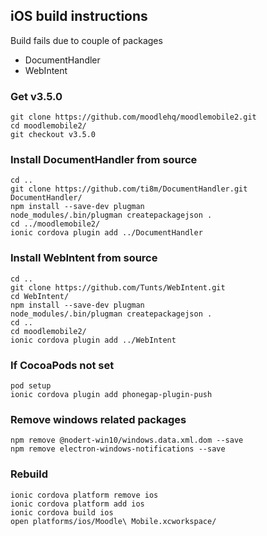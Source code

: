 ## iOS build instructions ##
Build fails due to couple of packages
* DocumentHandler
* WebIntent

### Get v3.5.0 ### 
```shell
git clone https://github.com/moodlehq/moodlemobile2.git
cd moodlemobile2/
git checkout v3.5.0
```

### Install DocumentHandler from source ###
```shell 	
cd .. 
git clone https://github.com/ti8m/DocumentHandler.git
DocumentHandler/
npm install --save-dev plugman
node_modules/.bin/plugman createpackagejson .
cd ../moodlemobile2/
ionic cordova plugin add ../DocumentHandler
```

### Install WebIntent from source ###
```shell
cd ..
git clone https://github.com/Tunts/WebIntent.git
cd WebIntent/
npm install --save-dev plugman
node_modules/.bin/plugman createpackagejson .
cd ..
cd moodlemobile2/
ionic cordova plugin add ../WebIntent
```

### If CocoaPods not set ###
```shell
pod setup
ionic cordova plugin add phonegap-plugin-push
```
### Remove windows related packages ###
```shell
npm remove @nodert-win10/windows.data.xml.dom --save
npm remove electron-windows-notifications --save
```
### Rebuild ###
```shell
ionic cordova platform remove ios
ionic cordova platform add ios
ionic cordova build ios
open platforms/ios/Moodle\ Mobile.xcworkspace/
```
